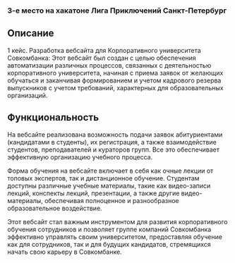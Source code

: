 ### 3-е место на хакатоне Лига Приключений Санкт-Петербург

## Описание
1 кейс. Разработка вебсайта для Корпоративного университета Совкомбанка: Этот вебсайт был создан с целью обеспечения автоматизации различных процессов, связанных с деятельностью корпоративного университета, начиная с приема заявок от желающих обучаться и заканчивая формированием и учетом кадрового резерва выпускников с учетом требований, характерных для образовательных организаций.

## Функциональность
На вебсайте реализована возможность подачи заявок абитуриентами (кандидатами в студенты), их регистрация, а также взаимодействие студентов, преподавателей и кураторов групп. Все это обеспечивает эффективную организацию учебного процесса.

Форма обучения на вебсайте включает в себя как очные лекции от топовых экспертов, так и дистанционное обучение. Студентам доступны различные учебные материалы, такие как видео-записи лекций, конспекты лекций, презентации, а также другие видео-материалы, обеспечивая полноценное и разнообразное образовательное воздействие.

Этот вебсайт стал важным инструментом для развития корпоративного обучения сотрудников и позволяет группе компаний Совкомбанка эффективно управлять своим университетом, предоставляя обучение как для сотрудников, так и для будущих кандидатов, стремящихся начать свою карьеру в Совкомбанке.
